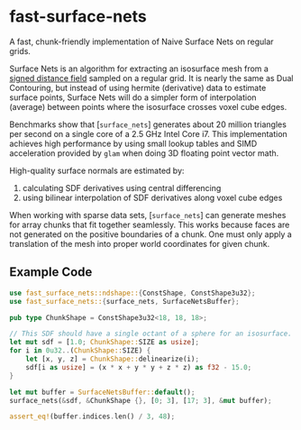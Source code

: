 # fast-surface-nets

A fast, chunk-friendly implementation of Naive Surface Nets on regular grids.

Surface Nets is an algorithm for extracting an isosurface mesh from a [signed distance
field]((https://en.wikipedia.org/wiki/Signed_distance_function)) sampled on a regular grid. It is nearly the same as Dual
Contouring, but instead of using hermite (derivative) data to estimate surface points, Surface Nets will do a simpler form
of interpolation (average) between points where the isosurface crosses voxel cube edges.

Benchmarks show that [`surface_nets`] generates about 20 million triangles per second on a single core of a 2.5 GHz Intel
Core i7. This implementation achieves high performance by using small lookup tables and SIMD acceleration provided by `glam`
when doing 3D floating point vector math.

High-quality surface normals are estimated by:

1. calculating SDF derivatives using central differencing
2. using bilinear interpolation of SDF derivatives along voxel cube edges

When working with sparse data sets, [`surface_nets`] can generate meshes for array chunks that fit together seamlessly. This
works because faces are not generated on the positive boundaries of a chunk. One must only apply a translation of the mesh
into proper world coordinates for given chunk.

## Example Code

```rust
use fast_surface_nets::ndshape::{ConstShape, ConstShape3u32};
use fast_surface_nets::{surface_nets, SurfaceNetsBuffer};

pub type ChunkShape = ConstShape3u32<18, 18, 18>;

// This SDF should have a single octant of a sphere for an isosurface.
let mut sdf = [1.0; ChunkShape::SIZE as usize];
for i in 0u32..(ChunkShape::SIZE) {
    let [x, y, z] = ChunkShape::delinearize(i);
    sdf[i as usize] = (x * x + y * y + z * z) as f32 - 15.0;
}

let mut buffer = SurfaceNetsBuffer::default();
surface_nets(&sdf, &ChunkShape {}, [0; 3], [17; 3], &mut buffer);

assert_eq!(buffer.indices.len() / 3, 48);
```
